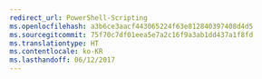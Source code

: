 ```yaml
---
redirect_url: PowerShell-Scripting
ms.openlocfilehash: a3b6ce3aacf443065224f63e812840397408d4d5
ms.sourcegitcommit: 75f70c7df01eea5e7a2c16f9a3ab1dd437a1f8fd
ms.translationtype: HT
ms.contentlocale: ko-KR
ms.lasthandoff: 06/12/2017
---
```

